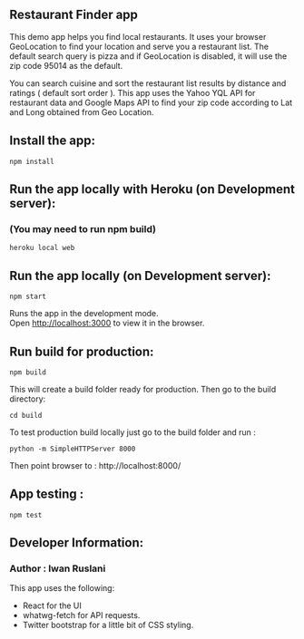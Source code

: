 ## Restaurant Finder app

This demo app helps you find local restaurants. It uses your browser GeoLocation to find your location and serve you a restaurant list. The default search query is pizza and if GeoLocation is disabled, it will use the zip code 95014 as the default.

You can search cuisine and sort the restaurant list results by distance and ratings ( default sort order ).
This app uses the Yahoo YQL API for restaurant data and Google Maps API to find your zip code according to Lat and Long obtained from Geo Location.

## Install the app:

`npm install`

## Run the app locally with Heroku (on Development server):
### (You may need to run npm build)
`heroku local web`

## Run the app locally (on Development server):

`npm start`


Runs the app in the development mode.<br>
Open [http://localhost:3000](http://localhost:3000) to view it in the browser.

## Run build for production:

`npm build`

This will create a build folder ready for production.
Then go to the build directory:

`cd build`

To test production build locally just go to the build folder and run :

`python -m SimpleHTTPServer 8000`

Then point browser to : http://localhost:8000/

## App testing :

`npm test`

## Developer Information:

### Author : Iwan Ruslani
This app uses the following:

- React for the UI
- whatwg-fetch for API requests.
- Twitter bootstrap for a little bit of CSS styling.
